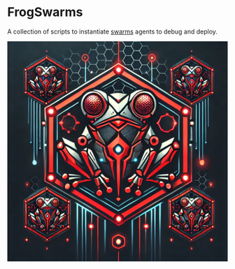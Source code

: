 # FrogSwarms  

A collection of scripts to instantiate [swarms](https://github.com/kyegomez/swarms) agents to debug and deploy.  

![Frog Swarms](media/frogswarms.webp)
